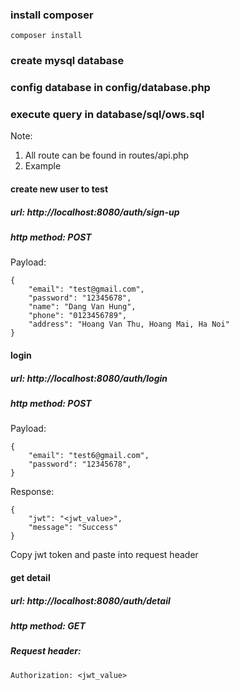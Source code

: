### install composer
``composer install``
### create mysql database
### config database in config/database.php
### execute query in database/sql/ows.sql
Note:
1. All route can be found in routes/api.php
2. Example
#### create new user to test
##### url: http://localhost:8080/auth/sign-up
##### http method: POST
Payload:
````
{
	"email": "test@gmail.com",
	"password": "12345678",
	"name": "Dang Van Hung",
	"phone": "0123456789",
	"address": "Hoang Van Thu, Hoang Mai, Ha Noi"
}
````
#### login
##### url: http://localhost:8080/auth/login
##### http method: POST
Payload:
````
{
	"email": "test6@gmail.com",
	"password": "12345678",
}
````
Response:
````
{
    "jwt": "<jwt_value>",
    "message": "Success"
}
````
Copy jwt token and paste into request header

#### get detail
##### url: http://localhost:8080/auth/detail
##### http method: GET
##### Request header:
````
Authorization: <jwt_value>
````
